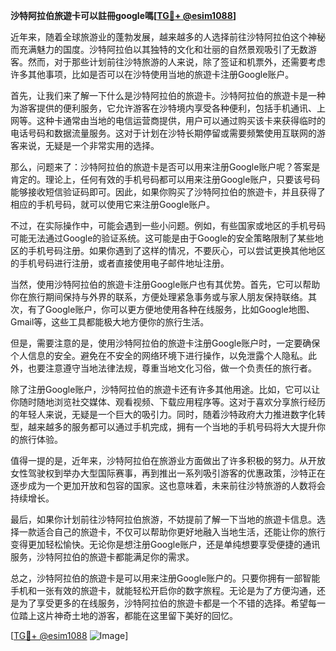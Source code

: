 **沙特阿拉伯旅遊卡可以註冊google嗎[[TG💪+ @esim1088](https://t.me/s/esim1088)]**

近年来，随着全球旅游业的蓬勃发展，越来越多的人选择前往沙特阿拉伯这个神秘而充满魅力的国度。沙特阿拉伯以其独特的文化和壮丽的自然景观吸引了无数游客。然而，对于那些计划前往沙特旅游的人来说，除了签证和机票外，还需要考虑许多其他事项，比如是否可以在沙特使用当地的旅遊卡注册Google账户。

首先，让我们来了解一下什么是沙特阿拉伯的旅遊卡。沙特阿拉伯的旅遊卡是一种为游客提供的便利服务，它允许游客在沙特境内享受各种便利，包括手机通讯、上网等。这种卡通常由当地的电信运营商提供，用户可以通过购买该卡来获得临时的电话号码和数据流量服务。这对于计划在沙特长期停留或需要频繁使用互联网的游客来说，无疑是一个非常实用的选择。

那么，问题来了：沙特阿拉伯的旅遊卡是否可以用来注册Google账户呢？答案是肯定的。理论上，任何有效的手机号码都可以用来注册Google账户，只要该号码能够接收短信验证码即可。因此，如果你购买了沙特阿拉伯的旅遊卡，并且获得了相应的手机号码，就可以使用它来注册Google账户。

不过，在实际操作中，可能会遇到一些小问题。例如，有些国家或地区的手机号码可能无法通过Google的验证系统。这可能是由于Google的安全策略限制了某些地区的手机号码注册。如果你遇到了这样的情况，不要灰心，可以尝试更换其他地区的手机号码进行注册，或者直接使用电子邮件地址注册。

当然，使用沙特阿拉伯的旅遊卡注册Google账户也有其优势。首先，它可以帮助你在旅行期间保持与外界的联系，方便处理紧急事务或与家人朋友保持联络。其次，有了Google账户，你可以更方便地使用各种在线服务，比如Google地图、Gmail等，这些工具都能极大地方便你的旅行生活。

但是，需要注意的是，使用沙特阿拉伯的旅遊卡注册Google账户时，一定要确保个人信息的安全。避免在不安全的网络环境下进行操作，以免泄露个人隐私。此外，也要注意遵守当地法律法规，尊重当地文化习俗，做一个负责任的旅行者。

除了注册Google账户，沙特阿拉伯的旅遊卡还有许多其他用途。比如，它可以让你随时随地浏览社交媒体、观看视频、下载应用程序等。这对于喜欢分享旅行经历的年轻人来说，无疑是一个巨大的吸引力。同时，随着沙特政府大力推进数字化转型，越来越多的服务都可以通过手机完成，拥有一个当地的手机号码将大大提升你的旅行体验。

值得一提的是，近年来，沙特阿拉伯在旅游业方面做出了许多积极的努力。从开放女性驾驶权到举办大型国际赛事，再到推出一系列吸引游客的优惠政策，沙特正在逐步成为一个更加开放和包容的国家。这也意味着，未来前往沙特旅游的人数将会持续增长。

最后，如果你计划前往沙特阿拉伯旅游，不妨提前了解一下当地的旅遊卡信息。选择一款适合自己的旅遊卡，不仅可以帮助你更好地融入当地生活，还能让你的旅行变得更加轻松愉快。无论你是想注册Google账户，还是单纯想要享受便捷的通讯服务，沙特阿拉伯的旅遊卡都能满足你的需求。

总之，沙特阿拉伯的旅遊卡是可以用来注册Google账户的。只要你拥有一部智能手机和一张有效的旅遊卡，就能轻松开启你的数字旅程。无论是为了方便沟通，还是为了享受更多的在线服务，沙特阿拉伯的旅遊卡都是一个不错的选择。希望每一位踏上这片神奇土地的游客，都能在这里留下美好的回忆。

[[TG💪+ @esim1088](https://t.me/s/esim1088) ![Image](https://i.postimg.cc/4NQfJmqS/Snipaste-2025-05-13-00-14-12.png)]